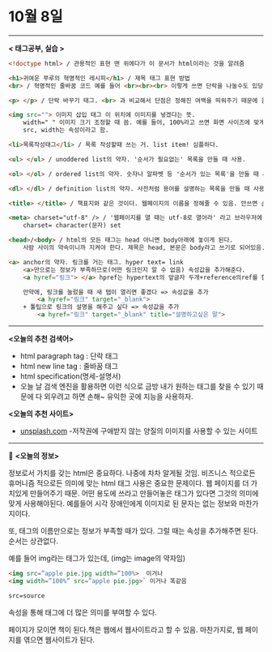 # 10월 8일

---
**< 태그공부, 실습 >**

```html
<!doctype html> / 관용적인 표현 맨 위에다가 이 문서가 html이라는 것을 알려줌 

<h1>귀여운 쭈루의 혁명적인 레시피</h1> / 제목 태그 표현 방법
<br> / 혁명적인 줄바꿈 코드 예를 들어 <br><br><br> 이렇게 쓰면 단락을 나눌수도 있당. 닫는 태그는 따로 필요없다. 

<p> </p> / 단락 바꾸기 태그. <br> 과 비교해서 단점은 정해진 여백을 띄워주기 때문에 음.. 시각적인 자유도가 떨어짐.

<img src=""> 이미지 삽입 태그 이 위치에 이미지를 넣겠다는 뜻. 
	width=" " 이미지 크기 조정할 때 씀. 예를 들어, 100%라고 쓰면 화면 사이즈에 맞게 조정됨
	src, width는 속성이라고 함. 

<li>목록작성태그</li> / 목록 작성할때 쓰는 거. list item! 심플하다.

<ul> </ul> / unoddered list의 약자. '순서가 필요없는' 목록을 만들 때 사용.

<ol> </ol> / ordered list의 약자. 숫자나 알파벳 등 '순서가 있는 목록'을 만들 때 사용.

<dl> </dl> / definition list의 약자. 사전처럼 용어를 설명하는 목록을 만들 때 사용. 

<title> </title> / 책표지와 같은 것이다. 웹페이지의 이름을 정해줄 수 있음. 안쓰면 손해~

<meta> charset="utf-8" /> / '웹페이지를 열 때는 utf-8로 열어라' 라고 브라우저에 지시해주는 것.
	charset= character(문자) set

<head>/<body> / html의 모든 태그는 head 아니면 body아래에 놓이게 된다.
	사람 사이의 약속이니까 지켜야 한다. 제목은 head, 본문은 body라고 쓰기로 되어있음. -고위직 태그

<a> anchor의 약자. 링크를 거는 태그. hyper text= link
	<a>만으로는 정보가 부족하므로(어떤 링크인지 알 수 없음) 속성값을 추가해준다.
	<a hyref="링크"> </a> hpref는 hypertext의 앞글자 두개+reference의ref를 합친 것. 

	만약에, 링크를 눌렀을 때 새 탭이 열리면 좋겠다 => 속성값을 추가 
		<a hyref="링크" target="_blank"> 
	+ 툴팁으로 링크의 설명을 해주고 싶다 => 속성값을 추가
		<a hyref="링크" target="_blank" title="설명하고싶은 말">

```

---

**<오늘의 추천 검색어>**

- html paragraph tag : 단락 태그
- html new line tag : 줄바꿈 태그
- html specification(명세-설명서)
- 오늘 날 검색 엔진을 활용하면 이런 식으로 금방 내가 원하는 태그를 찾을 수 있기 때문에 다 외우려고 하면 손해~ 유익한 곳에 지능을 사용하자. 
  

**<오늘의 추천 사이트>**

- [unsplash.com](http://unsplash.com) -저작권에 구애받지 않는 양질의 이미지를 사용할 수 있는 사이트

---

<aside>

💬 **<오늘의 정보>**

</aside>

정보로서 가치를 갖는 html은 중요하다. 나중에 차차 알게될 것임. 비즈니스 적으로든 휴머니즘 적으로든 의미에 맞는 html 태그 사용은 중요한 문제이다. 웹 페이지를 더 가치있게 만들어주기 때문. 어떤 용도에 쓰라고 만들어놓은 태그가 있다면 그것의 의미에 맞게 사용해야된다. 예를들어 시각 장애인에게 이미지로 된 문자는 없는 정보와 마찬가지이다.  

또, 태그의 이름만으로는 정보가 부족할 때가 있다. 그럴 때는 속성을 추가해주면 된다. 순서는 상관없다. 

예를 들어 img라는 태그가 있는데, (img는 image의 약자임)

```html
<img src=”apple pie.jpg width=”100%>  이거나 
<img width=”100%” src=”apple pie.jpg>` 이거나 똑같음 

src=source
```

속성을 통해 태그에 더 많은 의미를 부여할 수 있다. 

페이지가 모이면 책이 된다.책은 웹에서 웹사이트라고 할 수 있음. 마찬가지로, 웹 페이지를 엮으면 웹사이트가 된다.